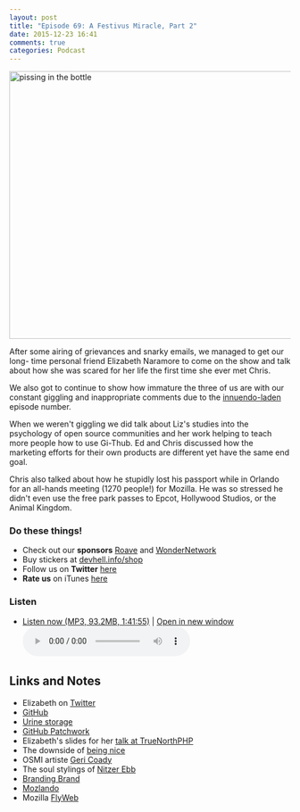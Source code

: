 ```yaml
---
layout: post
title: "Episode 69: A Festivus Miracle, Part 2"
date: 2015-12-23 16:41
comments: true
categories: Podcast
---
```


<a href="https://www.flickr.com/photos/cuyp/5979620340/in/photolist-bK9Uhp-du1yXr-acBG1g-8jy1Lw-8juLrg-iqig7y-djZ2SN-3522zm-8m4uq5-f9Wm2i-4M2LWa-7HfPF-8jxYCq-oDf9sH-93NVuJ-93NVuL-aFHcxa-6KNdAo-423Di-x852r-4XzP39-5nv6N7-rt4qpf-47qzVC-dygmY-7HfPG-2fUSiD-7XGXQg-bqMd13-4isk2T-4SZWJV-kXJai-a7p7Nq-8NiYmw-4HJ3Lv-9nzxj-5DzrM4-hnw4m-7jKupw-7QcN25-bm8sKg-5Gdsov" title="pissing in the bottle"><img src="https://farm7.staticflickr.com/6009/5979620340_7ecb746589_z.jpg" width="640" height="480" alt="pissing in the bottle"></a>

After some airing of grievances and snarky emails, we managed to get our long-
time personal friend Elizabeth Naramore to come on the show and talk about
how she was scared for her life the first time she ever met Chris.

We also got to continue to show how immature the three of us are with our constant
giggling and inappropriate comments due to the [innuendo-laden](https://www.urbandictionary.com/define.php?term=69&defid=385099) episode number.

When we weren't giggling we did talk about Liz's studies into the psychology
of open source communities and her work helping to teach more people how to
use Gi-Thub. Ed and Chris discussed how the marketing efforts for their own
products are different yet have the same end goal.

Chris also talked about how he stupidly lost his passport while in Orlando for
an all-hands meeting (1270 people!) for Mozilla. He was so stressed he didn't
even use the free park passes to Epcot, Hollywood Studios, or the Animal Kingdom.

### Do these things!

* Check out our **sponsors** [Roave](http://roave.com) and [WonderNetwork](https://wondernetwork.com/)
* Buy stickers at [devhell.info/shop](http://devhell.info/shop)
* Follow us on **Twitter** [here](https://twitter.com/dev_hell)
* **Rate us** on iTunes [here](http://itunes.apple.com/us/podcast/dev-hell/id489840699)

### Listen

* <a href="http://devhell.s3.amazonaws.com/ep69-128stereo.mp3" rel="enclosure">Listen now (MP3, 93.2MB, 1:41:55)</a> | <a href="/player.html?ep69-128stereo.mp3" target="player_win" class="audio-player-popup">Open in new window</a>    
    <audio controls src="http://devhell.s3.amazonaws.com/ep69-128stereo.mp3">

## Links and Notes

* Elizabeth on [Twitter](https://twitter.com/ElizabethN)
* [GitHub](https://github.com)
* [Urine storage](http://pinecreekoutdoors.com/urboforcatrt.html)
* [GitHub Patchwork](https://patchwork.github.com)
* Elizabeth's slides for her [talk at TrueNorthPHP](https://speakerdeck.com/elizabethn/the-neuroscience-and-psychology-of-open-source)
* The downside of [being nice](https://medium.com/life-tips/the-downside-of-being-nice-4f22fc3f65bf#.uzwijjs86)
* OSMI artiste [Geri Coady](http://hellogeri.com)
* The soul stylings of [Nitzer Ebb](https://en.wikipedia.org/wiki/Nitzer_Ebb)
* [Branding Brand](http://brandingbrand.com/)
* [Mozlando](https://mozlando2015.sched.org/)
* Mozilla [FlyWeb](https://wiki.mozilla.org/FlyWeb)
